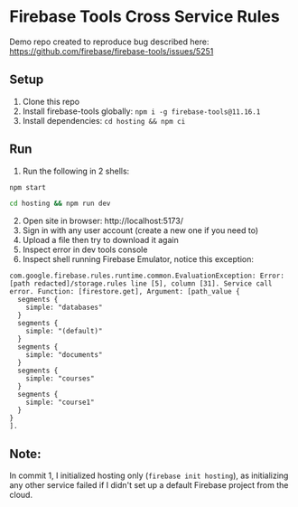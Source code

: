 # Firebase Tools Cross Service Rules

Demo repo created to reproduce bug described here: https://github.com/firebase/firebase-tools/issues/5251

## Setup

1. Clone this repo
2. Install firebase-tools globally: `npm i -g firebase-tools@11.16.1`
3. Install dependencies: `cd hosting && npm ci`

## Run

1. Run the following in 2 shells:

```bash
npm start
```

```bash
cd hosting && npm run dev
```

2. Open site in browser: http://localhost:5173/
3. Sign in with any user account (create a new one if you need to)
4. Upload a file then try to download it again
5. Inspect error in dev tools console
6. Inspect shell running Firebase Emulator, notice this exception:

```
com.google.firebase.rules.runtime.common.EvaluationException: Error: [path redacted]/storage.rules line [5], column [31]. Service call error. Function: [firestore.get], Argument: [path_value {
  segments {
    simple: "databases"
  }
  segments {
    simple: "(default)"
  }
  segments {
    simple: "documents"
  }
  segments {
    simple: "courses"
  }
  segments {
    simple: "course1"
  }
}
].
```

## Note:

In commit 1, I initialized hosting only (`firebase init hosting`), as initializing any other service failed if I didn't set up a default Firebase project from the cloud.
